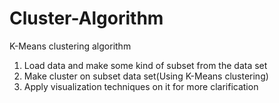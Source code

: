 # Cluster-Algorithm
K-Means clustering algorithm
1. Load data and make some kind of subset from the data set
2. Make cluster on subset data set(Using K-Means clustering)
3. Apply visualization techniques on it for more clarification
